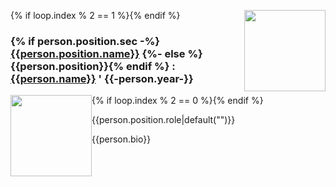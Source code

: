 {% if loop.index % 2 == 1 %}<img class="headshot" src="/assets/people/{{person.name|slugify}}.jpg" width="130" style="float: right">{% endif %}

<h3 class="h5">
  {% if person.position.sec -%}
  <a href="/constitution#{{person.position.sec}}">{{person.position.name}}</a>
  {%- else %}{{person.position}}{% endif %} :
  <a href="mailto:{{person.email}}">{{person.name}}</a>&nbsp;<a href="{{person.link}}" style="text-decoration: none; color: inherit">'</a>
  {{-person.year-}}
</h3>

{% if loop.index % 2 == 0 %}<img class="headshot" src="/assets/people/{{person.name|slugify}}.jpg" width="130" style="float: left">{% endif %}

{{person.position.role|default("")}}

{{person.bio}}

<div style="clear: left; padding-bottom: 2rem"></div>
